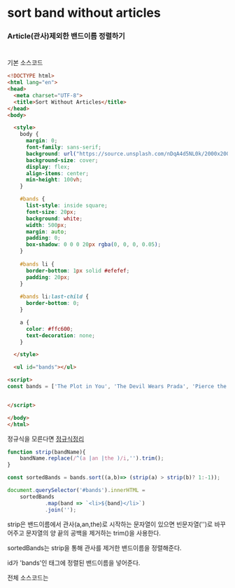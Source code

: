 # sort band without articles

### Article(관사)제외한 밴드이름 정렬하기  

# 

기본 소스코드

```html
<!DOCTYPE html>
<html lang="en">
<head>
  <meta charset="UTF-8">
  <title>Sort Without Articles</title>
</head>
<body>

  <style>
    body {
      margin: 0;
      font-family: sans-serif;
      background: url("https://source.unsplash.com/nDqA4d5NL0k/2000x2000");
      background-size: cover;
      display: flex;
      align-items: center;
      min-height: 100vh;
    }

    #bands {
      list-style: inside square;
      font-size: 20px;
      background: white;
      width: 500px;
      margin: auto;
      padding: 0;
      box-shadow: 0 0 0 20px rgba(0, 0, 0, 0.05);
    }
    
    #bands li {
      border-bottom: 1px solid #efefef;
      padding: 20px;
    }
    
    #bands li:last-child {
      border-bottom: 0;
    }

    a {
      color: #ffc600;
      text-decoration: none;
    }

  </style>

  <ul id="bands"></ul>

<script>
const bands = ['The Plot in You', 'The Devil Wears Prada', 'Pierce the Veil', 'Norma Jean', 'The Bled', 'Say Anything', 'The Midway State', 'We Came as Romans', 'Counterparts', 'Oh, Sleeper', 'A Skylit Drive', 'Anywhere But Here', 'An Old Dog'];


</script>

</body>
</html>

```

  

 정규식을 모른다면 [정규식정리]()

  

```javascript
function strip(bandName){
    bandName.replace(/^(a |an |the )/i,'').trim();
}

const sortedBands = bands.sort((a,b)=> (strip(a) > strip(b)? 1:-1));

document.querySelector('#bands').innerHTML = 
    sortedBands
    		.map(band => `<li>${band}</li>`)
			.join('');
```

strip은 밴드이름에서 관사(a,an,the)로 시작하는 문자열이 있으면 빈문자열('')로 바꾸어주고 문자열의 양 끝의 공백을 제거하는 trim()을 사용한다.



sortedBands는 strip을 통해 관사를 제거한 밴드이름을 정렬해준다.

id가 'bands'인 태그에 정렬된 밴드이름을 넣어준다.



전체 소스코드는 []()